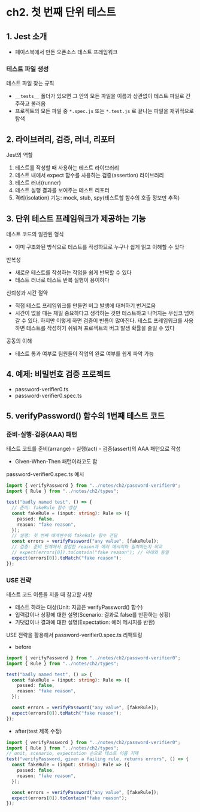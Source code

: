 # ch2. 첫 번째 단위 테스트

## 1. Jest 소개

- 페이스북에서 만든 오픈소스 테스트 프레임워크

### 테스트 파일 생성

테스트 파일 찾는 규칙

- `__tests__` 폴더가 있으면 그 안의 모든 파일을 이름과 상관없이 테스트 파일로 간주하고 불러옴
- 프로젝트의 모든 파일 중 `*.spec.js` 또는 `*.test.js` 로 끝나는 파일을 재귀적으로 탐색

## 2. 라이브러리, 검증, 러너, 리포터

Jest의 역할

1. 테스트를 작성할 때 사용하는 테스트 라이브러리
2. 테스트 내에서 expect 함수를 사용하는 검증(assertion) 라이브러리
3. 테스트 러너(runner)
4. 테스트 실행 결과를 보여주는 테스트 리포터
5. 격리(isolation) 기능: mock, stub, spy(테스트할 함수의 호출 정보만 추적)

## 3. 단위 테스트 프레임워크가 제공하는 기능

테스트 코드의 일관된 형식

- 이미 구조화된 방식으로 테스트를 작성하므로 누구나 쉽게 읽고 이해할 수 있다

반복성

- 새로운 테스트를 작성하는 작업을 쉽게 반복할 수 있다
- 테스트 러너로 테스트 반복 실행이 용이하다

신뢰성과 시간 절약

- 직접 테스트 프레임워크를 만들면 버그 발생에 대처하기 번거로움
- 시간이 없을 때는 제일 중요하다고 생각하는 것만 테스트하고 나머지는 무심코 넘어갈 수 있다. 하지만 이렇게 하면 검증이 빈틈이 많아진다. 테스트 프레임워크를 사용하면 테스트를 작성하기 쉬워져 프로젝트의 버그 발생 확률을 줄일 수 있다

공동의 이해

- 테스트 통과 여부로 팀원들이 작업의 완료 여부를 쉽게 파악 가능

## 4. 예제: 비밀번호 검증 프로젝트

- password-verifier0.ts
- password-verifier0.spec.ts

## 5. verifyPassword() 함수의 1번째 테스트 코드

### 준비-실행-검증(AAA) 패턴

테스트 코드를 준비(arrange) - 실행(act) - 검증(assert)의 AAA 패턴으로 작성

- Given-When-Then 패턴이라고도 함

password-verifier0.spec.ts 예시

```ts
import { verifyPassword } from "../notes/ch2/password-verifier0";
import { Rule } from "../notes/ch2/types";

test("badly named test", () => {
  // 준비: fakeRule 함수 생성
  const fakeRule = (input: string): Rule => ({
    passed: false,
    reason: "fake reason",
  });
  // 실행: 첫 번째 매개변수와 fakeRule 함수 전달
  const errors = verifyPassword("any value", [fakeRule]);
  // 검증: 준비 단계에서 설정한 reason과 에러 메시지와 일치하는지 비교
  // expect(errors[0]).toContain("fake reason"); // 아래와 동일
  expect(errors[0]).toMatch("fake reason");
});
```

### USE 전략

테스트 코드 이름을 지을 때 참고할 사항

- 테스트 하려는 대상(Unit: 지금은 verifyPassword() 함수)
- 입력값이나 상황에 대한 설명(Scenario: 결과로 false를 반환하는 상황)
- 기댓값이나 결과에 대한 설명(Expectation: 에러 메시지를 반환)

USE 전략을 활용해서 password-verifier0.spec.ts 리팩토링

- before

```ts
import { verifyPassword } from "../notes/ch2/password-verifier0";
import { Rule } from "../notes/ch2/types";

test("badly named test", () => {
  const fakeRule = (input: string): Rule => ({
    passed: false,
    reason: "fake reason",
  });

  const errors = verifyPassword("any value", [fakeRule]);
  expect(errors[0]).toMatch("fake reason");
});
```

- after(test 제목 수정)

```ts
import { verifyPassword } from "../notes/ch2/password-verifier0";
import { Rule } from "../notes/ch2/types";
// unit, scenario, expectation 순으로 테스트 이름 기재
test("verifyPassword, given a failing rule, returns errors", () => {
  const fakeRule = (input: string): Rule => ({
    passed: false,
    reason: "fake reason",
  });

  const errors = verifyPassword("any value", [fakeRule]);
  expect(errors[0]).toContain("fake reason");
});
```
